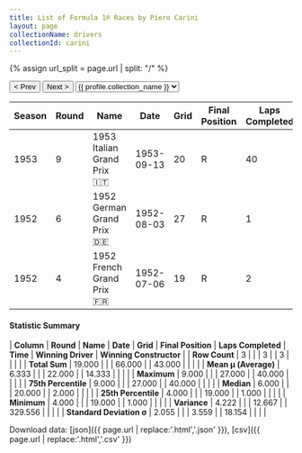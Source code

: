 ```yaml
---
title: List of Formula 1® Races by Piero Carini
layout: page
collectionName: drivers
collectionId: carini
---
```


{% assign url_split = page.url | split: "/" %}
<div id="collection-navigation">
<button onclick="selector.options[selector.selectedIndex-1].value && (window.location = selector.options[selector.selectedIndex-1].value);">&lt; Prev</button>
<button onclick="selector.options[selector.selectedIndex+1].value && (window.location = selector.options[selector.selectedIndex+1].value);">Next &gt;</button>
<select id="selector" onchange="this.options[this.selectedIndex].value && (window.location = this.options[this.selectedIndex].value);">
  {% for collectionId in site.data[page.collectionName].refs %}
    {% if collectionId == page.collectionId %}
      {% assign selected = "selected" %}
    {% else %}
      {% assign selected = "" %}
    {% endif %}
    {% assign profile = site.data[page.collectionName][collectionId].profile %}
    <option value="/f1/{{ page.collectionName }}/{{ collectionId }}/{{ url_split[4] }}" {{ selected }}>{{ profile.collection_name }}</option>
  {% endfor %}
</select>
</div>

| Season | Round | Name | Date | Grid | Final Position | Laps Completed | Time | Winning Driver | Winning Constructor |
|--|--|--|--|--|--|--|--|--|--|
| 1953 | 9 | 1953 Italian Grand Prix 🇮🇹 | 1953-09-13 | 20 | R | 40 |   | Juan Fangio 🇦🇷 | Maserati 🇮🇹 |
| 1952 | 6 | 1952 German Grand Prix 🇩🇪 | 1952-08-03 | 27 | R | 1 |   | Alberto Ascari 🇮🇹 | Ferrari 🇮🇹 |
| 1952 | 4 | 1952 French Grand Prix 🇫🇷 | 1952-07-06 | 19 | R | 2 |   | Alberto Ascari 🇮🇹 | Ferrari 🇮🇹 |

#### Statistic Summary

| **Column** | **Round** | **Name** | **Date** | **Grid** | **Final Position** | **Laps Completed** | **Time** | **Winning Driver** | **Winning Constructor** |
| **Row Count** | 3 |  |  | 3 |  | 3 |  |  |  |
| **Total Sum** | 19.000 |  |  | 66.000 |  | 43.000 |  |  |  |
| **Mean μ (Average)** | 6.333 |  |  | 22.000 |  | 14.333 |  |  |  |
| **Maximum** | 9.000 |  |  | 27.000 |  | 40.000 |  |  |  |
| **75th Percentile** | 9.000 |  |  | 27.000 |  | 40.000 |  |  |  |
| **Median** | 6.000 |  |  | 20.000 |  | 2.000 |  |  |  |
| **25th Percentile** | 4.000 |  |  | 19.000 |  | 1.000 |  |  |  |
| **Minimum** | 4.000 |  |  | 19.000 |  | 1.000 |  |  |  |
| **Variance** | 4.222 |  |  | 12.667 |  | 329.556 |  |  |  |
| **Standard Deviation σ** | 2.055 |  |  | 3.559 |  | 18.154 |  |  |  |

Download data: [json]({{ page.url | replace:'.html','.json' }}), [csv]({{ page.url | replace:'.html','.csv' }})
